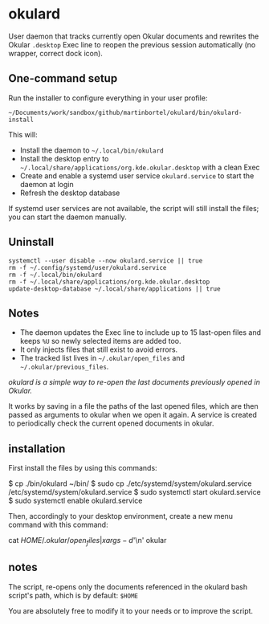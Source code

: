 # okulard

User daemon that tracks currently open Okular documents and rewrites the Okular `.desktop` Exec line to reopen the previous session automatically (no wrapper, correct dock icon).

## One-command setup

Run the installer to configure everything in your user profile:

```
~/Documents/work/sandbox/github/martinbortel/okulard/bin/okulard-install
```

This will:
- Install the daemon to `~/.local/bin/okulard`
- Install the desktop entry to `~/.local/share/applications/org.kde.okular.desktop` with a clean Exec
- Create and enable a systemd user service `okulard.service` to start the daemon at login
- Refresh the desktop database

If systemd user services are not available, the script will still install the files; you can start the daemon manually.

## Uninstall

```
systemctl --user disable --now okulard.service || true
rm -f ~/.config/systemd/user/okulard.service
rm -f ~/.local/bin/okulard
rm -f ~/.local/share/applications/org.kde.okular.desktop
update-desktop-database ~/.local/share/applications || true
```

## Notes

- The daemon updates the Exec line to include up to 15 last-open files and keeps `%U` so newly selected items are added too.
- It only injects files that still exist to avoid errors.
- The tracked list lives in `~/.okular/open_files` and `~/.okular/previous_files`.

*okulard is a simple way to re-open the last documents previously opened in Okular.*

It works by saving in a file the paths of the last opened files, which are then passed as arguments to okular when we open it again.
A service is created to periodically check the current opened documents in okular.

## installation

First install the files by using this commands:

$ cp ./bin/okulard ~/bin/
$ sudo cp ./etc/systemd/system/okulard.service /etc/systemd/system/okulard.service
$ sudo systemctl start okulard.service
$ sudo systemctl enable okulard.service

Then, accordingly to your desktop environment, create a new menu command with this command: 

cat $HOME/.okular/open_files | xargs -d$'\n' okular

## notes

The script, re-opens only the documents referenced in the okulard bash script's path, which is by default:
`$HOME`

You are absolutely free to modify it to your needs or to improve the script.
